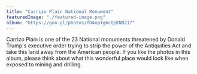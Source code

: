 ```yaml
---
title: "Carrizo Plain National Monument"
featuredImage: "./featured-image.png" 
album: "https://goo.gl/photos/fD4op1g6cQjKNB217"
---
```

Carrizo Plain is one of the 23 National monuments threatened by Donald Trump's executive order trying to strip the power of the Antiquities Act and take this land away from the American people. If you like the photos in this album, please think about what this wonderful place would look like when exposed to mining and drilling.